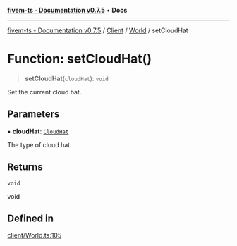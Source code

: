 [**fivem-ts - Documentation v0.7.5**](../../../../../README.md) • **Docs**

***

[fivem-ts - Documentation v0.7.5](../../../../../README.md) / [Client](../../../README.md) / [World](../README.md) / setCloudHat

# Function: setCloudHat()

> **setCloudHat**(`cloudHat`): `void`

Set the current cloud hat.

## Parameters

• **cloudHat**: [`CloudHat`](../../../enumerations/CloudHat.md)

The type of cloud hat.

## Returns

`void`

void

## Defined in

[client/World.ts:105](https://github.com/Purpose-Dev/fivem-ts/blob/main/src/client/World.ts#L105)
